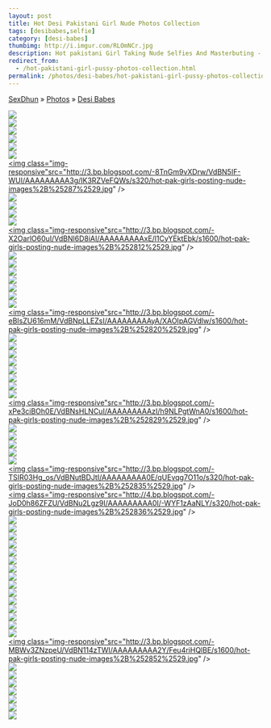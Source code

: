 ```yaml
---
layout: post
title: Hot Desi Pakistani Girl Nude Photos Collection
tags: [desibabes,selfie]
category: [desi-babes]
thumbimg: http://i.imgur.com/RLOmNCr.jpg
description: Hot pakistani Girl Taking Nude Selfies And Masterbuting - 58 Pics of Collection.
redirect_from:
  - /hot-pakistani-girl-pussy-photos-collection.html
permalink: /photos/desi-babes/hot-pakistani-girl-pussy-photos-collection/
---
```


<div class="breadcrumb">
<span itemscope='itemscope' itemtype='http://data-vocabulary.org/Breadcrumb'><a href="/" itemprop="url"><span title="SexDhun" itemprop='title'>SexDhun</span></a></span>
<span itemscope='itemscope' itemtype='http://data-vocabulary.org/Breadcrumb'>&#187; <a href="/photos/" itemprop="url"><span title="Photos" itemprop='title'>Photos</span></a></span>
<span itemscope='itemscope' itemtype='http://data-vocabulary.org/Breadcrumb'>&#187; <a href="/photos/desi-babes/" itemprop="url"><span title="Desi Babes" itemprop='title'>Desi Babes</span></a></span>
</div>

<a href="http://1.bp.blogspot.com/-PfjMCantHEY/VdBNkx3BdNI/AAAAAAAAAww/d-ALlmtWxxk/s1600/hot-pak-girls-posting-nude-images%2B%25281%2529.jpg"><img class="img-responsive" src="http://1.bp.blogspot.com/-PfjMCantHEY/VdBNkx3BdNI/AAAAAAAAAww/d-ALlmtWxxk/s320/hot-pak-girls-posting-nude-images%2B%25281%2529.jpg"  /></a><br/>
<a href="http://4.bp.blogspot.com/-jkJX70pLhNs/VdBNom3sU9I/AAAAAAAAAx4/4cLIMUFvdvc/s1600/hot-pak-girls-posting-nude-images%2B%25282%2529.jpg"><img class="img-responsive" src="http://4.bp.blogspot.com/-jkJX70pLhNs/VdBNom3sU9I/AAAAAAAAAx4/4cLIMUFvdvc/s320/hot-pak-girls-posting-nude-images%2B%25282%2529.jpg"  /></a><br/>
<a href="http://2.bp.blogspot.com/-_MWpE4A0pzs/VdBNsZigQ0I/AAAAAAAAAzY/x9Bf2Mb26_E/s1600/hot-pak-girls-posting-nude-images%2B%25283%2529.jpg"><img class="img-responsive" src="http://2.bp.blogspot.com/-_MWpE4A0pzs/VdBNsZigQ0I/AAAAAAAAAzY/x9Bf2Mb26_E/s320/hot-pak-girls-posting-nude-images%2B%25283%2529.jpg"  /></a><br/>
<a href="http://3.bp.blogspot.com/-SoM2Ivp8TFc/VdBNwP_zkyI/AAAAAAAAA0g/tbEAVGRdybg/s1600/hot-pak-girls-posting-nude-images%2B%25284%2529.jpg"><img class="img-responsive" src="http://3.bp.blogspot.com/-SoM2Ivp8TFc/VdBNwP_zkyI/AAAAAAAAA0g/tbEAVGRdybg/s320/hot-pak-girls-posting-nude-images%2B%25284%2529.jpg"  /></a><br/>
<a href="http://4.bp.blogspot.com/-1lPIBAVXorw/VdBN1DcPCoI/AAAAAAAAA2M/MhskeO32H8U/s1600/hot-pak-girls-posting-nude-images%2B%25285%2529.jpg"><img class="img-responsive" src="http://4.bp.blogspot.com/-1lPIBAVXorw/VdBN1DcPCoI/AAAAAAAAA2M/MhskeO32H8U/s320/hot-pak-girls-posting-nude-images%2B%25285%2529.jpg"  /></a><br/>
<a href="http://4.bp.blogspot.com/-ncZz82994p4/VdBN4a1rQeI/AAAAAAAAA3Y/vWOw329Sy1I/s1600/hot-pak-girls-posting-nude-images%2B%25286%2529.jpg"><img class="img-responsive" src="http://4.bp.blogspot.com/-ncZz82994p4/VdBN4a1rQeI/AAAAAAAAA3Y/vWOw329Sy1I/s320/hot-pak-girls-posting-nude-images%2B%25286%2529.jpg"  /></a><br/>
<a href="http://3.bp.blogspot.com/-8TnGm9vXDrw/VdBN5IF-WUI/AAAAAAAAA3g/IK3RZVeFQWs/s1600/hot-pak-girls-posting-nude-images%2B%25287%2529.jpg"><img class="img-responsive"src="http://3.bp.blogspot.com/-8TnGm9vXDrw/VdBN5IF-WUI/AAAAAAAAA3g/IK3RZVeFQWs/s320/hot-pak-girls-posting-nude-images%2B%25287%2529.jpg"  /></a><br/>
<a href="http://2.bp.blogspot.com/-HGjDHcKKNUc/VdBN5SvqwlI/AAAAAAAAA3o/xMLMks5jDc0/s1600/hot-pak-girls-posting-nude-images%2B%25288%2529.jpg"><img class="img-responsive" src="http://2.bp.blogspot.com/-HGjDHcKKNUc/VdBN5SvqwlI/AAAAAAAAA3o/xMLMks5jDc0/s320/hot-pak-girls-posting-nude-images%2B%25288%2529.jpg"  /></a><br/>
<a href="http://2.bp.blogspot.com/-G180znCIllI/VdBN5sVWSVI/AAAAAAAAA3w/4qGeRAdfJyY/s1600/hot-pak-girls-posting-nude-images%2B%25289%2529.jpg"><img class="img-responsive" src="http://2.bp.blogspot.com/-G180znCIllI/VdBN5sVWSVI/AAAAAAAAA3w/4qGeRAdfJyY/s320/hot-pak-girls-posting-nude-images%2B%25289%2529.jpg"  /></a><br/>
<a href="http://3.bp.blogspot.com/-iyWaeHKki6c/VdBNkq1Ct3I/AAAAAAAAAwo/MHWwpOYViyc/s1600/hot-pak-girls-posting-nude-images%2B%252810%2529.jpg"><img class="img-responsive" src="http://3.bp.blogspot.com/-iyWaeHKki6c/VdBNkq1Ct3I/AAAAAAAAAwo/MHWwpOYViyc/s320/hot-pak-girls-posting-nude-images%2B%252810%2529.jpg"  /></a><br/>
<a href="http://4.bp.blogspot.com/-To5R_W5Zizw/VdBNlL2yZ8I/AAAAAAAAAws/Wa6cP3yF_eM/s1600/hot-pak-girls-posting-nude-images%2B%252811%2529.jpg"><img class="img-responsive" src="http://4.bp.blogspot.com/-To5R_W5Zizw/VdBNlL2yZ8I/AAAAAAAAAws/Wa6cP3yF_eM/s320/hot-pak-girls-posting-nude-images%2B%252811%2529.jpg"  /></a><br/>
<a href="http://3.bp.blogspot.com/-X2OarlO60uI/VdBNl6D8iAI/AAAAAAAAAxE/l1CyYEktEbk/s1600/hot-pak-girls-posting-nude-images%2B%252812%2529.jpg"><img class="img-responsive"src="http://3.bp.blogspot.com/-X2OarlO60uI/VdBNl6D8iAI/AAAAAAAAAxE/l1CyYEktEbk/s1600/hot-pak-girls-posting-nude-images%2B%252812%2529.jpg" /></a><br/>
<a href="http://3.bp.blogspot.com/-lEJw7sOz84w/VdBNmDr5D8I/AAAAAAAAAxA/TwVjz4emzxM/s1600/hot-pak-girls-posting-nude-images%2B%252813%2529.jpg"><img class="img-responsive" src="http://3.bp.blogspot.com/-lEJw7sOz84w/VdBNmDr5D8I/AAAAAAAAAxA/TwVjz4emzxM/s320/hot-pak-girls-posting-nude-images%2B%252813%2529.jpg"  /></a><br/>
<a href="http://1.bp.blogspot.com/-4t7sdbs34Hg/VdBNmgPE1zI/AAAAAAAAAxI/Tql3oQRb9vU/s1600/hot-pak-girls-posting-nude-images%2B%252814%2529.jpg"><img class="img-responsive" src="http://1.bp.blogspot.com/-4t7sdbs34Hg/VdBNmgPE1zI/AAAAAAAAAxI/Tql3oQRb9vU/s320/hot-pak-girls-posting-nude-images%2B%252814%2529.jpg"  /></a><br/>
<a href="http://4.bp.blogspot.com/-IbbWR4vWrJo/VdBNm_4KMlI/AAAAAAAAAxQ/lzbwwEu6Vzo/s1600/hot-pak-girls-posting-nude-images%2B%252815%2529.jpg"><img class="img-responsive" src="http://4.bp.blogspot.com/-IbbWR4vWrJo/VdBNm_4KMlI/AAAAAAAAAxQ/lzbwwEu6Vzo/s320/hot-pak-girls-posting-nude-images%2B%252815%2529.jpg"  /></a><br/>
<a href="http://1.bp.blogspot.com/-A94-MvRwPi4/VdBNnFtAx_I/AAAAAAAAAxc/kDUj9EgPOBA/s1600/hot-pak-girls-posting-nude-images%2B%252816%2529.jpg"><img class="img-responsive" src="http://1.bp.blogspot.com/-A94-MvRwPi4/VdBNnFtAx_I/AAAAAAAAAxc/kDUj9EgPOBA/s320/hot-pak-girls-posting-nude-images%2B%252816%2529.jpg"  /></a><br/>
<a href="http://4.bp.blogspot.com/-UpM-yOaESEk/VdBNnfc4qAI/AAAAAAAAAxk/51CJU2gJfbo/s1600/hot-pak-girls-posting-nude-images%2B%252817%2529.jpg"><img class="img-responsive" src="http://4.bp.blogspot.com/-UpM-yOaESEk/VdBNnfc4qAI/AAAAAAAAAxk/51CJU2gJfbo/s320/hot-pak-girls-posting-nude-images%2B%252817%2529.jpg"  /></a><br/>
<a href="http://2.bp.blogspot.com/-dQ97RG4pRBM/VdBNn3wZX2I/AAAAAAAAAxs/_ODGXDwl6ls/s1600/hot-pak-girls-posting-nude-images%2B%252818%2529.jpg"><img class="img-responsive" src="http://2.bp.blogspot.com/-dQ97RG4pRBM/VdBNn3wZX2I/AAAAAAAAAxs/_ODGXDwl6ls/s320/hot-pak-girls-posting-nude-images%2B%252818%2529.jpg"  /></a><br/>
<a href="http://2.bp.blogspot.com/-YNv50Jf6P5Y/VdBNoeJZhoI/AAAAAAAAAx0/o5f0sopkFIs/s1600/hot-pak-girls-posting-nude-images%2B%252819%2529.jpg"><img class="img-responsive" src="http://2.bp.blogspot.com/-YNv50Jf6P5Y/VdBNoeJZhoI/AAAAAAAAAx0/o5f0sopkFIs/s320/hot-pak-girls-posting-nude-images%2B%252819%2529.jpg"  /></a><br/>
<a href="http://3.bp.blogspot.com/-eBIsZU616mM/VdBNpLLEZsI/AAAAAAAAAyA/XAOIpAGVdlw/s1600/hot-pak-girls-posting-nude-images%2B%252820%2529.jpg"><img class="img-responsive"src="http://3.bp.blogspot.com/-eBIsZU616mM/VdBNpLLEZsI/AAAAAAAAAyA/XAOIpAGVdlw/s1600/hot-pak-girls-posting-nude-images%2B%252820%2529.jpg" /></a><br/>
<a href="http://3.bp.blogspot.com/-1OIe5ITChoQ/VdBNpUNuEvI/AAAAAAAAAyI/6V0BR3V_1lY/s1600/hot-pak-girls-posting-nude-images%2B%252821%2529.jpg"><img class="img-responsive" src="http://3.bp.blogspot.com/-1OIe5ITChoQ/VdBNpUNuEvI/AAAAAAAAAyI/6V0BR3V_1lY/s320/hot-pak-girls-posting-nude-images%2B%252821%2529.jpg" /></a><br/>
<a href="http://4.bp.blogspot.com/-7bOkFQPXfc0/VdBNp46mgBI/AAAAAAAAAyQ/3ildWhFQvbg/s1600/hot-pak-girls-posting-nude-images%2B%252822%2529.jpg"><img class="img-responsive" src="http://4.bp.blogspot.com/-7bOkFQPXfc0/VdBNp46mgBI/AAAAAAAAAyQ/3ildWhFQvbg/s320/hot-pak-girls-posting-nude-images%2B%252822%2529.jpg"  /></a><br/>
<a href="http://4.bp.blogspot.com/-jXJJJ_8gfVA/VdBNqSnMU5I/AAAAAAAAAyc/dxP_Um2Ql8E/s1600/hot-pak-girls-posting-nude-images%2B%252823%2529.jpg"><img class="img-responsive" src="http://4.bp.blogspot.com/-jXJJJ_8gfVA/VdBNqSnMU5I/AAAAAAAAAyc/dxP_Um2Ql8E/s320/hot-pak-girls-posting-nude-images%2B%252823%2529.jpg"  /></a><br/>
<a href="http://3.bp.blogspot.com/-g3P1mtbCo-E/VdBNqntx1HI/AAAAAAAAAyk/pzj7sMftyVc/s1600/hot-pak-girls-posting-nude-images%2B%252824%2529.jpg"><img class="img-responsive" src="http://3.bp.blogspot.com/-g3P1mtbCo-E/VdBNqntx1HI/AAAAAAAAAyk/pzj7sMftyVc/s320/hot-pak-girls-posting-nude-images%2B%252824%2529.jpg"  /></a><br/>
<a href="http://1.bp.blogspot.com/-qg1VnZC1KxU/VdBNq_VShoI/AAAAAAAAAys/4JO_L9l_WmQ/s1600/hot-pak-girls-posting-nude-images%2B%252825%2529.jpg"><img class="img-responsive" src="http://1.bp.blogspot.com/-qg1VnZC1KxU/VdBNq_VShoI/AAAAAAAAAys/4JO_L9l_WmQ/s320/hot-pak-girls-posting-nude-images%2B%252825%2529.jpg"  /></a><br/>
<a href="http://4.bp.blogspot.com/-c_VlxbBb-_I/VdBNrN07NcI/AAAAAAAAAy0/_I_EC73LAb0/s1600/hot-pak-girls-posting-nude-images%2B%252826%2529.jpg"><img class="img-responsive" src="http://4.bp.blogspot.com/-c_VlxbBb-_I/VdBNrN07NcI/AAAAAAAAAy0/_I_EC73LAb0/s320/hot-pak-girls-posting-nude-images%2B%252826%2529.jpg"  /></a><br/>
<a href="http://3.bp.blogspot.com/-bKfxH6Uc2Kc/VdBNrm0iEUI/AAAAAAAAAy8/3hkEdIoVtrk/s1600/hot-pak-girls-posting-nude-images%2B%252827%2529.jpg"><img class="img-responsive" src="http://3.bp.blogspot.com/-bKfxH6Uc2Kc/VdBNrm0iEUI/AAAAAAAAAy8/3hkEdIoVtrk/s320/hot-pak-girls-posting-nude-images%2B%252827%2529.jpg"  /></a><br/>
<a href="http://2.bp.blogspot.com/-EOlPW88xhcw/VdBNr6jvoyI/AAAAAAAAAzA/34VNqz_f-Yg/s1600/hot-pak-girls-posting-nude-images%2B%252828%2529.jpg"><img class="img-responsive" src="http://2.bp.blogspot.com/-EOlPW88xhcw/VdBNr6jvoyI/AAAAAAAAAzA/34VNqz_f-Yg/s320/hot-pak-girls-posting-nude-images%2B%252828%2529.jpg"  /></a><br/>
<a href="http://3.bp.blogspot.com/-xPe3ciBOh0E/VdBNsHLNCuI/AAAAAAAAAzI/h9NLPgtWnA0/s1600/hot-pak-girls-posting-nude-images%2B%252829%2529.jpg"><img class="img-responsive"src="http://3.bp.blogspot.com/-xPe3ciBOh0E/VdBNsHLNCuI/AAAAAAAAAzI/h9NLPgtWnA0/s1600/hot-pak-girls-posting-nude-images%2B%252829%2529.jpg" /></a><br/>
<a href="http://4.bp.blogspot.com/-r1XMk_WUXEE/VdBNsxPMm_I/AAAAAAAAAzc/uSH_ewSh3pQ/s1600/hot-pak-girls-posting-nude-images%2B%252830%2529.jpg"><img class="img-responsive" src="http://4.bp.blogspot.com/-r1XMk_WUXEE/VdBNsxPMm_I/AAAAAAAAAzc/uSH_ewSh3pQ/s320/hot-pak-girls-posting-nude-images%2B%252830%2529.jpg"  /></a><br/>
<a href="http://2.bp.blogspot.com/-p2Zgu1Wnh24/VdBNtNGgKmI/AAAAAAAAAzg/D3SZB1xMskY/s1600/hot-pak-girls-posting-nude-images%2B%252831%2529.jpg"><img class="img-responsive" src="http://2.bp.blogspot.com/-p2Zgu1Wnh24/VdBNtNGgKmI/AAAAAAAAAzg/D3SZB1xMskY/s320/hot-pak-girls-posting-nude-images%2B%252831%2529.jpg"  /></a><br/>
<a href="http://2.bp.blogspot.com/-Al7NuepYnSU/VdBNtgOQ8-I/AAAAAAAAAzw/6_kjBK2fMnE/s1600/hot-pak-girls-posting-nude-images%2B%252832%2529.jpg"><img class="img-responsive" src="http://2.bp.blogspot.com/-Al7NuepYnSU/VdBNtgOQ8-I/AAAAAAAAAzw/6_kjBK2fMnE/s320/hot-pak-girls-posting-nude-images%2B%252832%2529.jpg"  /></a><br/>
<a href="http://3.bp.blogspot.com/-09ubC9FDt2E/VdBNtse8u-I/AAAAAAAAAz0/u2OH-M4laPU/s1600/hot-pak-girls-posting-nude-images%2B%252833%2529.jpg"><img class="img-responsive" src="http://3.bp.blogspot.com/-09ubC9FDt2E/VdBNtse8u-I/AAAAAAAAAz0/u2OH-M4laPU/s320/hot-pak-girls-posting-nude-images%2B%252833%2529.jpg" /></a><br/>
<a href="http://2.bp.blogspot.com/-3-VE0R8BBIo/VdBNuJBkBwI/AAAAAAAAAz4/QmkXppKpZrI/s1600/hot-pak-girls-posting-nude-images%2B%252834%2529.jpg"><img class="img-responsive" src="http://2.bp.blogspot.com/-3-VE0R8BBIo/VdBNuJBkBwI/AAAAAAAAAz4/QmkXppKpZrI/s320/hot-pak-girls-posting-nude-images%2B%252834%2529.jpg"  /></a><br/>
<a href="http://3.bp.blogspot.com/-TSIR03Hg_os/VdBNutBDJtI/AAAAAAAAA0E/qUEvqg7O11o/s1600/hot-pak-girls-posting-nude-images%2B%252835%2529.jpg"><img class="img-responsive"src="http://3.bp.blogspot.com/-TSIR03Hg_os/VdBNutBDJtI/AAAAAAAAA0E/qUEvqg7O11o/s320/hot-pak-girls-posting-nude-images%2B%252835%2529.jpg"  /></a><br/>
<a href="http://4.bp.blogspot.com/-JoD0h86ZFZU/VdBNu2Lgz9I/AAAAAAAAA0I/-WYF1zAaNLY/s1600/hot-pak-girls-posting-nude-images%2B%252836%2529.jpg"><img class="img-responsive"src="http://4.bp.blogspot.com/-JoD0h86ZFZU/VdBNu2Lgz9I/AAAAAAAAA0I/-WYF1zAaNLY/s320/hot-pak-girls-posting-nude-images%2B%252836%2529.jpg"  /></a><br/>
<a href="http://2.bp.blogspot.com/-xJDpmNArJxo/VdBNvCptnJI/AAAAAAAAA0Q/0lqXHPgBOAQ/s1600/hot-pak-girls-posting-nude-images%2B%252837%2529.jpg"><img class="img-responsive" src="http://2.bp.blogspot.com/-xJDpmNArJxo/VdBNvCptnJI/AAAAAAAAA0Q/0lqXHPgBOAQ/s320/hot-pak-girls-posting-nude-images%2B%252837%2529.jpg"  /></a><br/>
<a href="http://1.bp.blogspot.com/-YbnB-D6RAcE/VdBNvsmgrXI/AAAAAAAAA0c/C8orFtIqsWw/s1600/hot-pak-girls-posting-nude-images%2B%252838%2529.jpg"><img class="img-responsive" src="http://1.bp.blogspot.com/-YbnB-D6RAcE/VdBNvsmgrXI/AAAAAAAAA0c/C8orFtIqsWw/s320/hot-pak-girls-posting-nude-images%2B%252838%2529.jpg"  /></a><br/>
<a href="http://2.bp.blogspot.com/-9r5MD_eSuFk/VdBNv3KUuhI/AAAAAAAAA0k/WIu_exOvzrY/s1600/hot-pak-girls-posting-nude-images%2B%252839%2529.jpg"><img class="img-responsive" src="http://2.bp.blogspot.com/-9r5MD_eSuFk/VdBNv3KUuhI/AAAAAAAAA0k/WIu_exOvzrY/s320/hot-pak-girls-posting-nude-images%2B%252839%2529.jpg" /></a><br/>
<a href="http://3.bp.blogspot.com/-_OBoeSjGD-A/VdBNw1Oa8nI/AAAAAAAAA04/t5Ryx6Ehz3Q/s1600/hot-pak-girls-posting-nude-images%2B%252840%2529.jpg"><img class="img-responsive" src="http://3.bp.blogspot.com/-_OBoeSjGD-A/VdBNw1Oa8nI/AAAAAAAAA04/t5Ryx6Ehz3Q/s320/hot-pak-girls-posting-nude-images%2B%252840%2529.jpg" /></a><br/>
<a href="http://1.bp.blogspot.com/-uuV7gNuHGh4/VdBNxOH7M6I/AAAAAAAAA08/IVPYBL96s8c/s1600/hot-pak-girls-posting-nude-images%2B%252841%2529.jpg"><img class="img-responsive" src="http://1.bp.blogspot.com/-uuV7gNuHGh4/VdBNxOH7M6I/AAAAAAAAA08/IVPYBL96s8c/s320/hot-pak-girls-posting-nude-images%2B%252841%2529.jpg"  /></a><br/>
<a href="http://2.bp.blogspot.com/-lbW_sPOtmkE/VdBNxSu6-AI/AAAAAAAAA1A/E9YmflElWlo/s1600/hot-pak-girls-posting-nude-images%2B%252842%2529.jpg"><img class="img-responsive" src="http://2.bp.blogspot.com/-lbW_sPOtmkE/VdBNxSu6-AI/AAAAAAAAA1A/E9YmflElWlo/s320/hot-pak-girls-posting-nude-images%2B%252842%2529.jpg"  /></a><br/>
<a href="http://1.bp.blogspot.com/-BkJWezzN8xU/VdBNyK9mhSI/AAAAAAAAA1I/hLx9u9bgW24/s1600/hot-pak-girls-posting-nude-images%2B%252843%2529.jpg"><img class="img-responsive" src="http://1.bp.blogspot.com/-BkJWezzN8xU/VdBNyK9mhSI/AAAAAAAAA1I/hLx9u9bgW24/s320/hot-pak-girls-posting-nude-images%2B%252843%2529.jpg"  /></a><br/>
<a href="http://2.bp.blogspot.com/-ICyiejHrlQk/VdBNyRSJEDI/AAAAAAAAA1M/Ty-O_zjf_y0/s1600/hot-pak-girls-posting-nude-images%2B%252844%2529.jpg"><img class="img-responsive" src="http://2.bp.blogspot.com/-ICyiejHrlQk/VdBNyRSJEDI/AAAAAAAAA1M/Ty-O_zjf_y0/s320/hot-pak-girls-posting-nude-images%2B%252844%2529.jpg"  /></a><br/>
<a href="http://1.bp.blogspot.com/-hTtdUhZD3pY/VdBNy42SAMI/AAAAAAAAA1Y/on8o2FDR7qI/s1600/hot-pak-girls-posting-nude-images%2B%252845%2529.jpg"><img class="img-responsive" src="http://1.bp.blogspot.com/-hTtdUhZD3pY/VdBNy42SAMI/AAAAAAAAA1Y/on8o2FDR7qI/s320/hot-pak-girls-posting-nude-images%2B%252845%2529.jpg"  /></a><br/>
<a href="http://4.bp.blogspot.com/-xWgxSi6LDKw/VdBNzLDEIzI/AAAAAAAAA1k/vIr2lpiO6xw/s1600/hot-pak-girls-posting-nude-images%2B%252846%2529.jpg"><img class="img-responsive" src="http://4.bp.blogspot.com/-xWgxSi6LDKw/VdBNzLDEIzI/AAAAAAAAA1k/vIr2lpiO6xw/s320/hot-pak-girls-posting-nude-images%2B%252846%2529.jpg"  /></a><br/>
<a href="http://3.bp.blogspot.com/-Cy1K_j8xHqw/VdBNzSYgahI/AAAAAAAAA1s/jX1X2-5GAH0/s1600/hot-pak-girls-posting-nude-images%2B%252847%2529.jpg"><img class="img-responsive" src="http://3.bp.blogspot.com/-Cy1K_j8xHqw/VdBNzSYgahI/AAAAAAAAA1s/jX1X2-5GAH0/s320/hot-pak-girls-posting-nude-images%2B%252847%2529.jpg"  /></a><br/>
<a href="http://2.bp.blogspot.com/-TEFy-5KAkZw/VdBNz7YQmqI/AAAAAAAAA1w/5Kb9yjsSru4/s1600/hot-pak-girls-posting-nude-images%2B%252848%2529.jpg"><img class="img-responsive" src="http://2.bp.blogspot.com/-TEFy-5KAkZw/VdBNz7YQmqI/AAAAAAAAA1w/5Kb9yjsSru4/s320/hot-pak-girls-posting-nude-images%2B%252848%2529.jpg"  /></a><br/>
<a href="http://2.bp.blogspot.com/-r9lES7clQzk/VdBN0f_ZV_I/AAAAAAAAA14/Qg61X20-wT8/s1600/hot-pak-girls-posting-nude-images%2B%252849%2529.jpg"><img class="img-responsive" src="http://2.bp.blogspot.com/-r9lES7clQzk/VdBN0f_ZV_I/AAAAAAAAA14/Qg61X20-wT8/s320/hot-pak-girls-posting-nude-images%2B%252849%2529.jpg"  /></a><br/>
<a href="http://3.bp.blogspot.com/-Ezx73eoKiMc/VdBN0zjR-7I/AAAAAAAAA2E/-qoD88B3I0k/s1600/hot-pak-girls-posting-nude-images%2B%252850%2529.jpg"><img class="img-responsive" src="http://3.bp.blogspot.com/-Ezx73eoKiMc/VdBN0zjR-7I/AAAAAAAAA2E/-qoD88B3I0k/s320/hot-pak-girls-posting-nude-images%2B%252850%2529.jpg"  /></a><br/>
<a href="http://3.bp.blogspot.com/-Dr0yTTMVq9s/VdBN1X5mt2I/AAAAAAAAA2Q/d0-ceu4L54E/s1600/hot-pak-girls-posting-nude-images%2B%252851%2529.jpg"><img class="img-responsive" src="http://3.bp.blogspot.com/-Dr0yTTMVq9s/VdBN1X5mt2I/AAAAAAAAA2Q/d0-ceu4L54E/s320/hot-pak-girls-posting-nude-images%2B%252851%2529.jpg"  /></a><br/>
<a href="http://3.bp.blogspot.com/-MBWv3ZNzpeU/VdBN114zTWI/AAAAAAAAA2Y/Feu4riHQlBE/s1600/hot-pak-girls-posting-nude-images%2B%252852%2529.jpg"><img class="img-responsive"src="http://3.bp.blogspot.com/-MBWv3ZNzpeU/VdBN114zTWI/AAAAAAAAA2Y/Feu4riHQlBE/s1600/hot-pak-girls-posting-nude-images%2B%252852%2529.jpg" /></a><br/>
<a href="http://3.bp.blogspot.com/-7WQ3k_Lw2aA/VdBN2D2PgKI/AAAAAAAAA2k/ZpQExqUOtyo/s1600/hot-pak-girls-posting-nude-images%2B%252853%2529.jpg"><img class="img-responsive" src="http://3.bp.blogspot.com/-7WQ3k_Lw2aA/VdBN2D2PgKI/AAAAAAAAA2k/ZpQExqUOtyo/s320/hot-pak-girls-posting-nude-images%2B%252853%2529.jpg"  /></a><br/>
<a href="http://4.bp.blogspot.com/-GS0StVOOVUk/VdBN2SLHbdI/AAAAAAAAA2s/xQGv4JMP4hU/s1600/hot-pak-girls-posting-nude-images%2B%252854%2529.jpg"><img class="img-responsive" src="http://4.bp.blogspot.com/-GS0StVOOVUk/VdBN2SLHbdI/AAAAAAAAA2s/xQGv4JMP4hU/s320/hot-pak-girls-posting-nude-images%2B%252854%2529.jpg"  /></a><br/>
<a href="http://1.bp.blogspot.com/-9i3-aJh7wwE/VdBN2rgdCVI/AAAAAAAAA20/vJCJDEcP8fU/s1600/hot-pak-girls-posting-nude-images%2B%252855%2529.jpg"><img class="img-responsive" src="http://1.bp.blogspot.com/-9i3-aJh7wwE/VdBN2rgdCVI/AAAAAAAAA20/vJCJDEcP8fU/s320/hot-pak-girls-posting-nude-images%2B%252855%2529.jpg"  /></a><br/>
<a href="http://1.bp.blogspot.com/-rySXx8qnO5E/VdBN3IJQE0I/AAAAAAAAA24/tIuXzNfq0DA/s1600/hot-pak-girls-posting-nude-images%2B%252856%2529.jpg"><img class="img-responsive" src="http://1.bp.blogspot.com/-rySXx8qnO5E/VdBN3IJQE0I/AAAAAAAAA24/tIuXzNfq0DA/s320/hot-pak-girls-posting-nude-images%2B%252856%2529.jpg"  /></a><br/>
<a href="http://2.bp.blogspot.com/-F19AzRG4D9I/VdBN3o-96oI/AAAAAAAAA3A/MG6ZOHOG6iY/s1600/hot-pak-girls-posting-nude-images%2B%252857%2529.jpg"><img class="img-responsive" src="http://2.bp.blogspot.com/-F19AzRG4D9I/VdBN3o-96oI/AAAAAAAAA3A/MG6ZOHOG6iY/s320/hot-pak-girls-posting-nude-images%2B%252857%2529.jpg"  /></a><br/>
<a href="http://1.bp.blogspot.com/-OfoMHPecucU/VdBN3-FdhdI/AAAAAAAAA3U/W6ZocK81uyo/s1600/hot-pak-girls-posting-nude-images%2B%252858%2529.jpg"><img class="img-responsive" src="http://1.bp.blogspot.com/-OfoMHPecucU/VdBN3-FdhdI/AAAAAAAAA3U/W6ZocK81uyo/s320/hot-pak-girls-posting-nude-images%2B%252858%2529.jpg"  /></a><br/>
<a href="http://4.bp.blogspot.com/-CFk5msJ_7G8/VdBN4GUgh5I/AAAAAAAAA3Q/XzonsJpIhbk/s1600/hot-pak-girls-posting-nude-images%2B%252859%2529.jpg"><img class="img-responsive" src="http://4.bp.blogspot.com/-CFk5msJ_7G8/VdBN4GUgh5I/AAAAAAAAA3Q/XzonsJpIhbk/s320/hot-pak-girls-posting-nude-images%2B%252859%2529.jpg"  /></a><br/>

